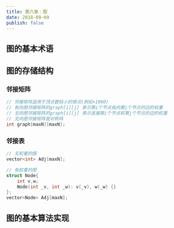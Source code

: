 ```yaml
---
title: 第六章：图
date: 2018-09-09
publish: false
---
```


## 图的基本术语

## 图的存储结构

### 邻接矩阵

```C
// 邻接矩阵适用于顶点数较小的情况(例如<1000)
// 有向图邻接矩阵的graph[i][j] 表示第i个节点指向第j个节点的边的权重
// 无向图邻接矩阵的graph[i][j] 表示连接第i个节点和第j个节点的边的权重
// 无向图邻接矩阵是对称阵
int graph[maxN][maxN];
```

### 邻接表

```C
// 无权重的图
vector<int> Adj[maxN];

// 有权重的图
struct Node{
    int v,w;
    Node(int _v, int _w): v(_v), w(_w) {}
};
vector<Node> Adj[maxN];
```

## 图的基本算法实现

